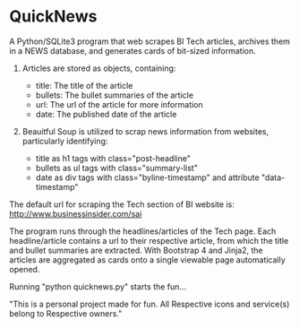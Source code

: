 # QuickNews

A Python/SQLite3 program that web scrapes BI Tech articles, archives them in a NEWS database, and generates cards of bit-sized information.

1. Articles are stored as objects, containing:
    - title: The title of the article
    - bullets: The bullet summaries of the article
    - url: The url of the article for more information
    - date: The published date of the article

2. Beauitful Soup is utilized to scrap news information from websites, particularly identifying:
    - title as h1 tags with class="post-headline"
    - bullets as ul tags with class="summary-list"
    - date as div tags with class="byline-timestamp" and attribute "data-timestamp"

The default url for scraping the Tech section of BI website is: http://www.businessinsider.com/sai

The program runs through the headlines/articles of the Tech page. Each headline/article contains a url to their respective article, from which the title and bullet summaries are extracted. With Bootstrap 4 and Jinja2, the articles are aggregated as cards onto a single viewable page automatically opened. 

Running "python quicknews.py" starts the fun...

"This is a personal project made for fun. All Respective icons and service(s) belong to Respective owners."